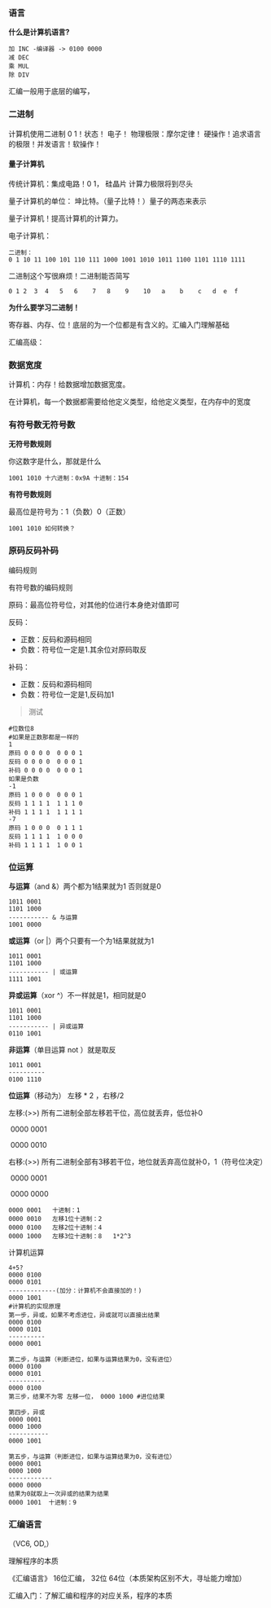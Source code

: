 ### 语言

**什么是计算机语言?**

```shell
加 INC -编译器 -> 0100 0000
减 DEC
乘 MUL
除 DIV
```

汇编一般用于底层的编写，

### 二进制

计算机使用二进制 0 1！状态！ 电子！ 物理极限：摩尔定律！ 硬操作！追求语言的极限！并发语言！软操作！

#### 量子计算机

传统计算机：集成电路！0 1， 硅晶片  计算力极限将到尽头

量子计算机的单位： 坤比特。（量子比特！）量子的两态来表示

量子计算机！提高计算机的计算力。

电子计算机：

```shell
二进制：
0 1 10 11 100 101 110 111 1000 1001 1010 1011 1100 1101 1110 1111
```

二进制这个写很麻烦！二进制能否简写

```shell
0 1 2  3  4   5   6    7   8    9    10   a    b    c   d  e  f
```

**为什么要学习二进制！**

寄存器、内存、位！底层的为一个位都是有含义的。汇编入门理解基础

汇编高级：

### 数据宽度
计算机：内存！给数据增加数据宽度。

在计算机，每一个数据都需要给他定义类型，给他定义类型，在内存中的宽度

### 有符号数无符号数

**无符号数规则**

你这数字是什么，那就是什么

```shell
1001 1010 十六进制：0x9A 十进制：154
```

**有符号数规则**

最高位是符号为：1（负数）0（正数）

```shell
1001 1010 如何转换？
```

### 原码反码补码

编码规则

有符号数的编码规则

原码：最高位符号位，对其他的位进行本身绝对值即可

反码：

- 正数：反码和源码相同
- 负数：符号位一定是1.其余位对原码取反

补码：

- 正数：反码和源码相同
- 负数：符号位一定是1,反码加1

> 测试

```shell
#位数位8
#如果是正数那都是一样的
1
原码 0 0 0 0  0 0 0 1
反码 0 0 0 0  0 0 0 1
补码 0 0 0 0  0 0 0 1
如果是负数
-1
原码 1 0 0 0  0 0 0 1
反码 1 1 1 1  1 1 1 0
补码 1 1 1 1  1 1 1 1
-7
原码 1 0 0 0  0 1 1 1
反码 1 1 1 1  1 0 0 0
补码 1 1 1 1  1 0 0 1
```



### 位运算

**与运算**（and &）两个都为1结果就为1 否则就是0

```shell
1011 0001
1101 1000
----------- & 与运算
1001 0000
```

**或运算**（or |）两个只要有一个为1结果就就为1

```shell
1011 0001
1101 1000
----------- | 或运算
1111 1001
```

**异或运算**（xor ^）不一样就是1，相同就是0

```
1011 0001
1101 1000
----------- | 异或运算
0110 1001
```

**非运算**（单目运算 not ）就是取反

```shell
1011 0001
----------
0100 1110
```

**位运算**（移动为） 左移 * 2 ，右移/2

左移:(>>)   所有二进制全部左移若干位，高位就丢弃，低位补0

​	0000 0001

​	0000 0010

右移:(>>)  所有二进制全部有3移若干位，地位就丢弃高位就补0，1（符号位决定）

​	0000 0001

​	0000 0000

```shell
0000 0001   十进制：1
0000 0010   左移1位十进制：2
0000 0100   左移2位十进制：4
0000 1000   左移3位十进制：8   1*2^3
```

计算机运算

```shell
4+5?
0000 0100
0000 0101
-------------(加分：计算机不会直接加的！)
0000 1001
#计算机的实现原理
第一步，异或，如果不考虑进位，异或就可以直接出结果
0000 0100
0000 0101
----------
0000 0001

第二步，与运算（判断进位，如果与运算结果为0，没有进位）
0000 0100
0000 0101
----------
0000 0100
第三步，结果不为零 左移一位， 0000 1000 #进位结果

第四步，异或
0000 0001
0000 1000
-----------
0000 1001

第五步，与运算（判断进位，如果与运算结果为0，没有进位）
0000 0001
0000 1000
------------
0000 0000
结果为0就取上一次异或的结果为结果
0000 1001  十进制：9
```

### 汇编语言

（VC6, OD,）

理解程序的本质

《汇编语言》 16位汇编， 32位 64位（本质架构区别不大，寻址能力增加）

汇编入门：了解汇编和程序的对应关系，程序的本质





































